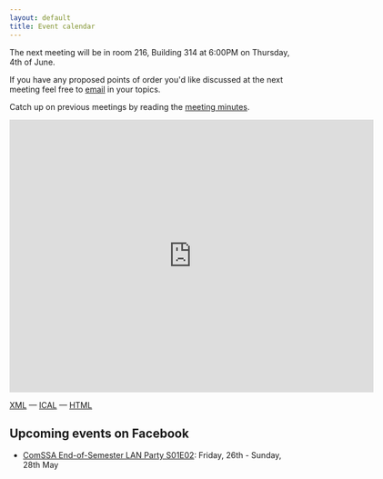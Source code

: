 ```yaml
---
layout: default
title: Event calendar
---
```


The next meeting will be in room 216, Building 314
at 6:00PM on Thursday, 4th of June.

If you have any proposed points of order you'd like discussed at the next meeting feel free to 
[email][listemail] in your topics.

Catch up on previous meetings by reading the [meeting minutes][minutes].

[listemail]: mailto:club@comssa.org.au
[minutes]: /minutes/

<iframe 
src="https://www.google.com/calendar/embed?showTitle=0&amp;showDate=0&amp;showPrint=0&amp;showCalendars=0&amp;showTz=0&amp;mode=MONTH&amp;height=480&amp;wkst=2&amp;bgcolor=%23FFFFFF&amp;src=azabani.com_plkldqk6cqm9k18kicouvq0h10%40group.calendar.google.com&amp;color=%232F6309&amp;ctz=Australia%2FPerth" 
style=" border-width:0 " width="640" height="480" frameborder="0" scrolling="no"></iframe>

[XML] — [ICAL] — [HTML]

[XML]: https://www.google.com/calendar/feeds/azabani.com_plkldqk6cqm9k18kicouvq0h10%40group.calendar.google.com/public/basic
[ICAL]: https://www.google.com/calendar/ical/azabani.com_plkldqk6cqm9k18kicouvq0h10%40group.calendar.google.com/public/basic.ics
[HTML]: https://www.google.com/calendar/embed?src=azabani.com_plkldqk6cqm9k18kicouvq0h10%40group.calendar.google.com&ctz=Australia/Perth

## Upcoming events on Facebook

  * [ComSSA End-of-Semester LAN Party S01E02][lan2]: Friday, 26th - Sunday, 28th 
May

[lan2]: https://www.facebook.com/events/495989477215165/
